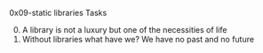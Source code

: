 0x09-static libraries
Tasks

0. A library is not a luxury but one of the necessities of life
1. Without libraries what have we? We have no past and no future

